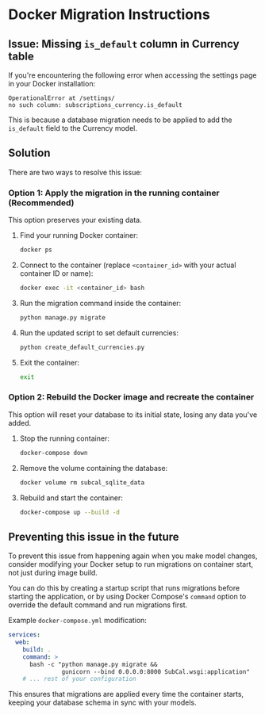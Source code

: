 # Docker Migration Instructions

## Issue: Missing `is_default` column in Currency table

If you're encountering the following error when accessing the settings page in your Docker installation:

```
OperationalError at /settings/
no such column: subscriptions_currency.is_default
```

This is because a database migration needs to be applied to add the `is_default` field to the Currency model.

## Solution

There are two ways to resolve this issue:

### Option 1: Apply the migration in the running container (Recommended)

This option preserves your existing data.

1. Find your running Docker container:
   ```bash
   docker ps
   ```

2. Connect to the container (replace `<container_id>` with your actual container ID or name):
   ```bash
   docker exec -it <container_id> bash
   ```

3. Run the migration command inside the container:
   ```bash
   python manage.py migrate
   ```

4. Run the updated script to set default currencies:
   ```bash
   python create_default_currencies.py
   ```

5. Exit the container:
   ```bash
   exit
   ```

### Option 2: Rebuild the Docker image and recreate the container

This option will reset your database to its initial state, losing any data you've added.

1. Stop the running container:
   ```bash
   docker-compose down
   ```

2. Remove the volume containing the database:
   ```bash
   docker volume rm subcal_sqlite_data
   ```

3. Rebuild and start the container:
   ```bash
   docker-compose up --build -d
   ```

## Preventing this issue in the future

To prevent this issue from happening again when you make model changes, consider modifying your Docker setup to run migrations on container start, not just during image build.

You can do this by creating a startup script that runs migrations before starting the application, or by using Docker Compose's `command` option to override the default command and run migrations first.

Example `docker-compose.yml` modification:

```yaml
services:
  web:
    build: .
    command: >
      bash -c "python manage.py migrate &&
               gunicorn --bind 0.0.0.0:8000 SubCal.wsgi:application"
    # ... rest of your configuration
```

This ensures that migrations are applied every time the container starts, keeping your database schema in sync with your models.